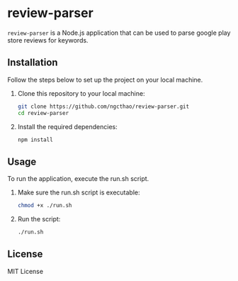 # review-parser

`review-parser` is a Node.js application that can be used to parse google play store reviews for keywords.

## Installation

Follow the steps below to set up the project on your local machine.

1. Clone this repository to your local machine:

   ```bash
   git clone https://github.com/ngcthao/review-parser.git
   cd review-parser

2. Install the required dependencies:

   ```bash
   npm install

## Usage

To run the application, execute the run.sh script.

1. Make sure the run.sh script is executable:
   
    ```bash
    chmod +x ./run.sh

2. Run the script:
   
    ```bash
    ./run.sh


## License
MIT License

